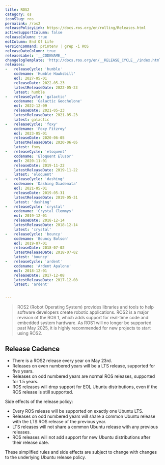 ```yaml
---
title: ROS2
category: os
iconSlug: ros
permalink: /ros2
releasePolicyLink: https://docs.ros.org/en/rolling/Releases.html
activeSupportColumn: false
releaseColumn: true
eolColumn: End Of Life
versionCommand: printenv | grep -i ROS
releaseDateColumn: true
releaseLabel: '__CODENAME__'
changelogTemplate: 'http://docs.ros.org/en/__RELEASE_CYCLE__/index.html'
releases:
-   releaseCycle: 'humble'
    codename: 'Humble Hawksbill'
    eol: 2027-05-01
    releaseDate: 2022-05-23
    latestReleaseDate: 2022-05-23
    latest: humble
-   releaseCycle: 'galactic'
    codename: 'Galactic Geochelone'
    eol: 2022-12-09
    releaseDate: 2021-05-23
    latestReleaseDate: 2021-05-23
    latest: galactic
-   releaseCycle: 'foxy'
    codename: 'Foxy Fitzroy'
    eol: 2023-05-01
    releaseDate: 2020-06-05
    latestReleaseDate: 2020-06-05
    latest: foxy
-   releaseCycle: 'eloquent'
    codename: 'Eloquent Elusor'
    eol: 2020-11-01
    releaseDate: 2019-11-22
    latestReleaseDate: 2019-11-22
    latest: 'eloquent'
-   releaseCycle: 'dashing'
    codename: 'Dashing Diademata'
    eol: 2021-05-01
    releaseDate: 2019-05-31
    latestReleaseDate: 2019-05-31
    latest: 'dashing'
-   releaseCycle: 'crystal'
    codename: 'Crystal Clemmys'
    eol: 2019-12-01
    releaseDate: 2018-12-14
    latestReleaseDate: 2018-12-14
    latest: 'crystal'
-   releaseCycle: 'bouncy'
    codename: 'Bouncy Bolson'
    eol: 2019-07-01
    releaseDate: 2018-07-02
    latestReleaseDate: 2018-07-02
    latest: 'bouncy'
-   releaseCycle: 'ardent'
    codename: 'Ardent Apalone'
    eol: 2018-12-01
    releaseDate: 2017-12-08
    latestReleaseDate: 2017-12-08
    latest: 'ardent'


---
```


> ROS2 (Robot Operating System) provides libraries and tools to help software developers create robotic applications. ROS2 is a major revision of the ROS 1, which adds support for real-time code and embedded system hardware. As ROS1 will no longer be supported past May 2025, it is highly recommended for new projects to start using ROS2.

## Release Cadence

- There is a ROS2 release every year on May 23rd.
- Releases on even numbered years will be a LTS release, supported for five years.
- Releases on odd numbered years are normal ROS releases, supported for 1.5 years.
- ROS releases will drop support for EOL Ubuntu distributions, even if the ROS release is still supported.

Side effects of the release policy:

- Every ROS release will be supported on exactly one Ubuntu LTS.
- Releases on odd numbered years will share a common Ubuntu release with the LTS ROS release of the previous year.
- LTS releases will not share a common Ubuntu release with any previous releases.
- ROS releases will not add support for new Ubuntu distributions after their release date.

These simplified rules and side effects are subject to change with changes to the underlying Ubuntu release policy.
